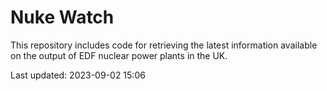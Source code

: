 # Nuke Watch

This repository includes code for retrieving the latest information available on the output of EDF nuclear power plants in the UK.

Last updated: 2023-09-02 15:06